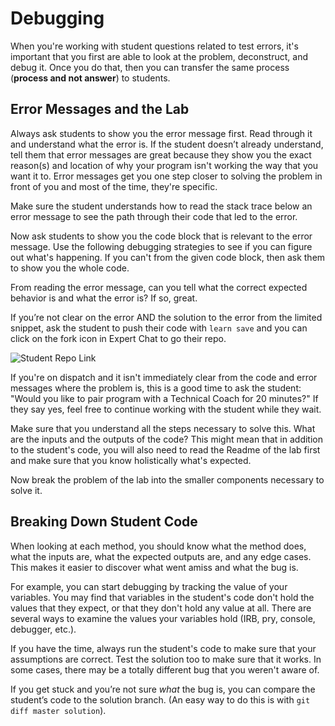# Debugging
When you're working with student questions related to test errors, it's important that you first are able to look at the problem, deconstruct, and debug it. Once you do that, then you can transfer the same process (**process and not answer**) to students.

## Error Messages and the Lab

Always ask students to show you the error message first. Read through it and understand what the error is. If the student doesn’t already understand, tell them that error messages are great because they show you the exact reason(s) and location of why your program isn't working the way that you want it to. Error messages get you one step closer to solving the problem in front of you and most of the time, they're specific.

Make sure the student understands how to read the stack trace below an error message to see the path through their code that led to the error.

Now ask students to show you the code block that is relevant to the error message. Use the following debugging strategies to see if you can figure out what's happening. If you can't from the given code block, then ask them to show you the whole code.

From reading the error message, can you tell what the correct expected behavior is and what the error is? If so, great.

If you’re not clear on the error AND the solution to the error from the limited snippet, ask the student to push their code with `learn save` and you can click on the fork icon in Expert Chat to go their repo.

![Student Repo Link](https://s3.amazonaws.com/learn-experts/student-repo-link.png)

If you're on dispatch and it isn't immediately clear from the code and error messages where the problem is, this is a good time to ask the student: "Would you like to pair program with a Technical Coach for 20 minutes?" If they say yes, feel free to continue working with the student while they wait.

Make sure that you understand all the steps necessary to solve this. What are the inputs and the outputs of the code? This might mean that in addition to the student's code, you will also need to read the Readme of the lab first and make sure that you know holistically what's expected.

Now break the problem of the lab into the smaller components necessary to solve it.

## Breaking Down Student Code

When looking at each method, you should know what the method does, what the inputs are, what the expected outputs are, and any edge cases. This makes it easier to discover what went amiss and what the bug is.

For example, you can start debugging by tracking the value of your variables. You may find that variables in the student's code don't hold the values that they expect, or that they don't hold any value at all. There are several ways to examine the values your variables hold (IRB, pry, console, debugger, etc.).

If you have the time, always run the student's code to make sure that your assumptions are correct. Test the solution too to make sure that it works. In some cases, there may be a totally different bug that you weren't aware of.

If you get stuck and you’re not sure _what_ the bug is, you can compare the student’s code to the solution branch. (An easy way to do this is with `git diff master solution`).
